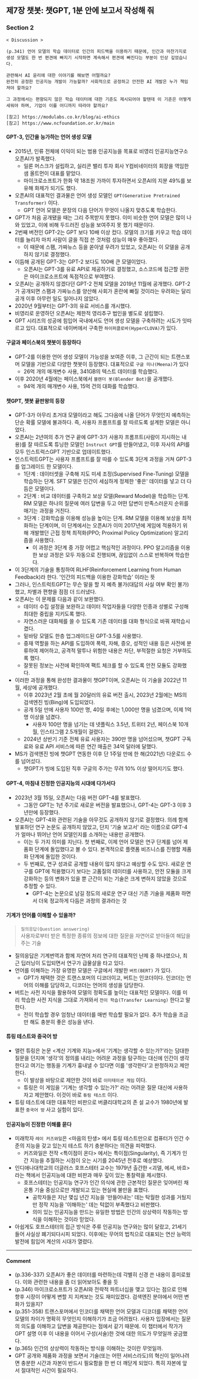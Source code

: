 ## 제7장 챗봇: 챗GPT, 1분 안에 보고서 작성해 줘

### Section 2

```
< Discussion >

(p.341) 언어 모델의 학습 데이터로 인간의 피드백을 이용하기 때문에, 인간과 마찬가지로 생성 모델도 한 번 편견에 빠지기 시작하면 계속해서 편견에 빠진다는 부분이 인상 깊었습니다.

관련해서 AI 윤리에 대한 이야기를 해보면 어떨까요?
완전히 공정한 인공지능 개발이 가능할까? 사회적으로 공정하고 안전한 AI 개발은 누가 책임져야 할까요?

그 과정에서는 편향되지 않은 학습 데이터에 대한 기준도 제시되어야 할텐데 이 기준은 어떻게 세워야 하며, 기업이 이를 어디까지 따라야 할까요?

[참고] https://modulabs.co.kr/blog/ai-ethics
[참고] https://www.ncfoundation.or.kr/main
```

#### GPT-3, 인간을 능가하는 언어 생성 모델

- 2015년, 인류 전체에 이익이 되는 범용 인공지능을 목표로 비영리 인공지능연구소 오픈AI가 발족했다.
  - 일론 머스크가 설립하고, 실리콘 밸리 투자 회사 Y컴비네이터의 회장을 역임한 샘 올트먼이 대표를 맡았다.
  - 마이크로소프트가 한화 약 18조원 가까이 투자하면서 오픈AI의 지분 49%를 보유해 화제가 되기도 했다.
- 오픈AI의 대표적인 결과물은 언어 생성 모델인 `GPT(Generative Pretrained Transformer)` 이다.
  - GPT 언어 모델은 문장의 다음 단어가 무엇이 나올지 맞추도록 학습한다.
- GPT가 처음 공개됐을 때는 그리 주목받지 못했다. 이미 비슷한 언어 모델은 많이 나와 있었고, 이에 비해 두드러진 성능을 보여주지 못 했기 때문이다.
- 2번째 버전인 GPT-2는 GPT 보다 10배 이상 컸다. 모델의 크기를 키우고 학습 데이터를 늘리자 마치 사람이 글을 직접 쓴 것처럼 성능이 매우 좋아졌다.
  - 이 때문에 스팸, 가짜뉴스 등을 쏟아낼 우려가 있었고, 오픈AI는 이 모델을 공개하지 않기로 결정했다.
- 이듬해 공개된 GPT-3는 GPT-2 보다도 100배 큰 모델이었다.
  - 오픈AI는 GPT-3를 유료 API로 제공하기로 결정했고, 소스코드에 접근할 권한은 마이크로소프트에 독점적으로 부여했다.
- 오픈AI는 공개하지 않겠다던 GPT-2 전체 모델을 2019년 11월에 공개했다. GPT-2가 공개되면 스팸과 가짜뉴스를 양산해 사회가 혼란에 빠질 것이라는 우려와는 달리 공개 이후 아무런 일도 일어나지 않았다.
- 2020년 9월부터는 GPT-3의 유료 서비스를 개시했다.
- 비영리로 운영하던 오픈AI는 제한적 영리추구 법인을 별도로 설립했다.
- GPT 시리즈의 성공에 힘입어 국내에서도 언어 생성 모델을 구축하려는 시도가 잇따르고 있다. 대표적으로 네이버에서 구축한 `하이퍼클로바(HyperCLOVA)`가 있다.

#### 구글과 페이스북의 챗봇이 등장하다

- GPT-2를 이용한 언어 생성 모델이 가능성을 보여준 이후, 그 근간이 되는 트랜스포머 모델을 기반으로 다양한 챗봇이 등장했다. 대표적으로 `구글 미나(Meena)`가 있다
  - 26억 개의 매개변수 사용, 341GB의 텍스트 데이터를 학습했다.
- 이후 2020년 4월에는 페이스북에서 `블렌더 봇(Blender Bot)`을 공개했다.
  - 94억 개의 매개변수 사용, 15억 건의 대화를 학습했다.

#### 챗GPT, 챗봇 끝판왕의 등장

- GPT-3가 아무리 초거대 모델이라고 해도 그다음에 나올 단어가 무엇인지 예측하는 단순 확률 모델에 불과하다. 즉, 사용자 프롬프트를 잘 따르도록 설계한 모델은 아니었다.
- 오픈AI는 2년여의 추가 연구 끝에 GPT-3가 사용자 프롬프트(사람이 지시하는 내용)를 잘 따르도록 튜닝한 모델인 `Instruct GPT`를 만들어냈고, 이후 자사의 API를 모두 인스트럭스GPT 기반으로 업데이트했다.
- 인스트럭트GPT는 사용자 프롬프트를 잘 따를 수 있도록 3단계 과정을 거쳐 GPT-3를 업그레이드 한 모델이다.
  - 1단계 : 데이터셋을 구축해 지도 미세 조정(Supervised Fine-Tuning) 모델을 학습하는 단계. SFT 모델은 인간이 세심하게 정제한 '좋은' 데이터를 넣고 더 다듬은 모델이다.
  - 2단계 : 비교 데이터를 구축하고 보상 모델(Reward Model)을 학습하는 단계. RM 모델은 하나의 질문에 여러 답변을 두고 어떤 답변이 만족스러운지 순위를 매기는 과정을 거친다.
  - 3단계 : 강화학습을 이용해 성능을 높이는 단계. RM 모델을 이용해 보상을 최적화하는 단계이며, 이 단계에서는 오픈AI가 이미 2017년에 게임에 적용하기 위해 개발했던 근접 정책 최적화(PPO; Proximal Policy Optimization) 알고리즘을 사용했다.
    - 이 과정은 3단계 중 가장 어렵고 핵심적인 과정이다. PPO 알고리즘을 이용한 보상 과정은 모두 자동으로 진행되며, 끊임없이 스스로 반복하며 학습한다.
- 이 3단계의 기술을 통칭하여 RLHF(Reinforcement Learning from Human Feedback)라 한다. '인간의 피드백을 이용한 강화학습' 이라는 뜻
- 그러나, 인스트럭트GPT는 무슨 말을 할 지 예측 불가(대답의 사실 여부 확인 불가)했고, 차별과 편향을 점점 더 드러냈다.
- 오픈AI는 이 문제를 다음과 같이 보완했다.
  - 데이터 수집 설정을 보완하고 데이터 작업자들을 다양한 인종과 성별로 구성해 최대한 중립을 지키도록 했다.
  - 자연스러운 대화체를 쓸 수 있도록 기존 데이터를 대화 형식으로 바꿔 재학습시켰다.
  - 밑바탕 모델도 한층 업그레이드된 GPT-3.5를 사용했다.
  - 중재 역할을 하는 API를 도입하여 폭력, 자해, 증오, 성적인 내용 등은 사전에 분류하여 제어하고, 공격적 말투나 위험한 내용은 차단, 부적절한 요청은 거부하도록 했다.
  - 잘못된 정보는 사전에 확인하여 팩트 체크를 할 수 있도록 안전 모듈도 강화했다.
- 이러한 과정을 통해 완성한 결과물이 챗GPT이며, 오픈AI는 이 기술을 2022년 11월, 세상에 공개했다.
  - 이후 2023년 2월 초에 월 20달러의 유료 버전 출시, 2023년 2월에는 MS의 검색엔진 빙(Bing)에 도입되었다.
  - 공개 5일 만에 사용자 100만 명, 40일 후에는 1,000만 명을 넘겼으며, 이제 1억 명 이상을 넘겼다.
    - 사용자 100만 명을 넘기는 데 넷플릭스 3.5년, 트위터 2년, 페이스북 10개월, 인스타그램 2.5개월이 걸렸다.
  - 2024년 상반기 기준 전체 유료 사용자는 390만 명을 넘어섰으며, 챗GPT 구독료와 유료 API 서비스에 따른 연간 매출은 34억 달러에 달했다.
- MS가 검색엔진 빙에 챗GPT 연동한 이후 단 1주일 만에 한 해(2021년) 다운로드 수를 넘어섰다.
  - 챗GPT가 빙에 도입된 직후 구글의 주가는 무려 10% 이상 떨어지기도 했다.

#### GPT-4, 마침내 진정한 인공지능의 시대에 다가서다

- 2023년 3월 15일, 오픈AI는 다음 버전 GPT-4를 발표했다.
  - 그동안 GPT는 1년 주기로 새로운 버전을 발표했으나, GPT-4는 GPT-3 이후 3년만에 등장했다.
- 오픈AI는 GPT-4와 관련된 기술을 아무것도 공개하지 않기로 결정했다. 의례 함께 발표하던 연구 논문도 공개하지 않았고, 단지 '기술 보고서' 라는 이름으로 GPT-4가 얼마나 뛰어난 언어 모델인지를 소개하는 내용만 공개했다.
  - 이는 두 가지 의미를 지닌다. 첫 번째로, 이제 언어 모델은 연구 단계를 넘어 제품화 단계에 돌입했다고 볼 수 있다. 본격적으로 플랫폼 비즈니스를 진행할 제품화 단계에 돌입한 것이다.
  - 두 번째로, 연구 성과로 공개할 내용이 많지 않다고 예상할 수도 있다. 새로운 연구를 GPT에 적용했다기 보다는 고품질의 데이터를 사용하고, 안전 모듈을 크게 강화하는 등의 변화가 있을 뿐 근간이 되는 기술은 크게 변하지 않았을 것으로 추정할 수 있다.
    - GPT-4는 논문으로 남길 정도의 새로운 연구 대신 기존 기술을 제품화 하면서 더욱 정교하게 다듬은 과정의 결과라는 것

#### 기계가 언어를 이해할 수 있을까?

> `질의응답(Question answering)`<br/>
> 사용자로부터 받은 특정한 종류의 정보에 대한 질문을 자연어로 받아들여 해답을 주는 기술

- 질의응답은 기계번역과 함께 자연어 처리 연구의 대표적인 난제 중 하나였으나, 최근 딥러닝이 도입되면서 연구가 급물살을 타고 있다.
- 언어를 이해하는 가장 유명한 모델은 구글에서 개발한 `버트(BERT)` 가 있다.
  - GPT가 채택한 것은 트랜스포머의 디코더이고, 버트는 인코더이다. 인코더는 언어의 이해를 담당하고, 디코더는 언어의 생성을 담당한다.
- 버트는 사전 지식을 활용하여 모델의 정확도를 높이는 대표적인 모델이다. 이를 미리 학습한 사전 지식을 그대로 가져와서 `전이 학습(Transfer Learning)` 한다고 말한다.
  - 전이 학습할 경우 엄청난 데이터를 매번 학습할 필요가 없다. 추가 학습을 조금만 해도 충분히 좋은 성능을 낸다.

#### 튜링 테스트와 중국어 방

- 앨런 튜링은 논문 <계산 기계와 지능>에서 '기계는 생각할 수 있는가?'라는 담대한 질문을 던지며 '생각'의 정의를 내리는 어려운 과정을 탐구하는 대신에 인간이 생각한다고 여기는 행동을 기계가 흉내낼 수 있다면 이를 '생각한다'고 판정하자고 제안한다.
  - 이 발상을 바탕으로 제안한 것이 바로 `이미테이션 게임` 이다.
  - 튜링은 이 게임을 '기계는 생각할 수 있는가?' 라는 어려운 질문 대신에 사용하자고 제안했다. 이것이 바로 `튜링 테스트` 이다.
- 튜링 테스트에 대한 대표적인 비판으로 버클리대학교의 존 설 교수가 1980년에 발표한 `중국어 방` 사고 실험이 있다.

#### 인공지능이 진정한 이해를 묻다

- 미래학자 `레이 커즈와일`은 <마음의 탄생> 에서 튜링 테스트만으로 컴퓨터가 인간 수준의 지능을 갖고 있는지 테스트 하기 충분하다는 의견을 피력했다.
  - 커즈와일은 전작 <특이점이 온다> 에서는 특이점(Singularity), 즉 기계가 인간 지능을 추월하는 시점이 오는 시기를 2045년 전후로 예상했다.
- 인디애나대학교의 더글러스 호프스테터 교수는 1979년 출간한 <괴델, 에셔, 바흐> 라는 책에서 인공지능에 대한 비판과 매우 깊이 있는 통찰력을 제시했다.
  - 호프스테터는 인공지능 연구가 인간 의식에 관한 근본적인 질문은 잊어버린 채 온통 기술 중심으로만 개발되고 있는 현실에 불만을 표했다.
    - 공학자들은 지난 몇십 년간 지능을 '만들어내는' 데는 탁월한 성과를 거뒀지만 정작 지능을 '이해하는' 데는 턱없이 부족했다고 비판했다.
    - 의미 있는 인공지능을 만드는 유일한 방법은 인간의 상상력이 작동하는 방식을 이해하는 것이라 믿었다.
- 아쉽게도 호프스테터의 접근 방식은 주류 인공지능 연구와는 많이 달랐고, 21세기 들어 사실상 폐기되다시피 되었다. 이후에는 무어의 법칙으로 대표되는 연산 능력의 발전에 힘입어 계산의 시대가 열렸다.

---

#### Comment

- (p.336-337) 오픈AI가 좋은 데이터를 마련하는데 각별히 신경 쓴 내용이 흥미로웠다. 이와 관련한 내용을 좀 더 읽어보아도 좋을 듯
- (p.346) 마이크로소프트가 오픈AI와 전략적 파트너십을 맺고 있다는 점으로 인해 향후 시장이 어떻게 변할 지 지켜보는 것도 재미있겠다. 검색엔진 분야에서 어떤 변화가 있을지?
- (p.351-358) 트랜스포머에서 인코더를 채택한 언어 모델과 디코더를 채택한 언어 모델의 차이가 명확히 무엇인지 이해하기가 조금 어려웠다. 사용자 입장에서는 질문의 의도를 이해하고 답변을 제공한다는 점에서 같기 때문에. 이 챕터에서 작가가 GPT 설명 이후 이 내용을 이어서 구성(서술)한 것에 대한 의도가 무엇일까 궁금했다.
- (p.365) 인간의 상상력이 작동하는 방식을 이해하는 것이란 무엇일까.
- GPT 공개와 제품화 과정을 보면서 기술(또는 어떤 서비스라도)의 혁신이 일어나려면 충분한 시간과 자본이 반드시 필요함을 한 번 더 깨닫게 되었다. 특히 자본에 앞서 절대적인 시간이 필요하다.
